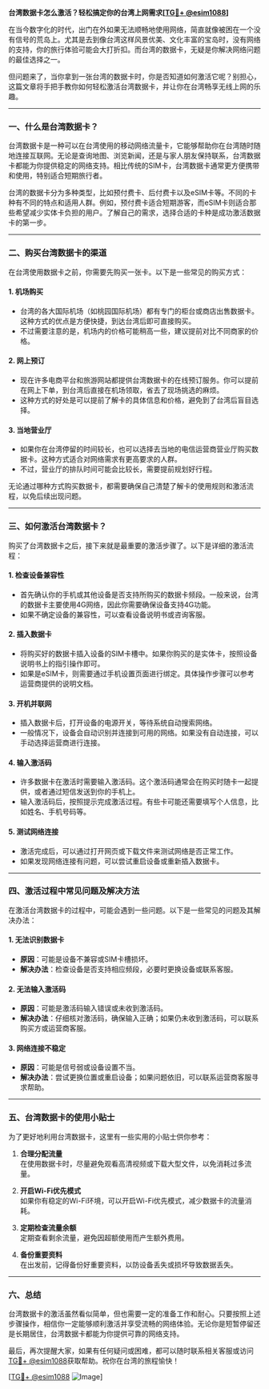 **台湾数据卡怎么激活？轻松搞定你的台湾上网需求[[TG💪+ @esim1088](https://t.me/s/esim1088)]**

在当今数字化的时代，出门在外如果无法顺畅地使用网络，简直就像被困在一个没有信号的荒岛上。尤其是去到像台湾这样风景优美、文化丰富的宝岛时，没有网络的支持，你的旅行体验可能会大打折扣。而台湾的数据卡，无疑是你解决网络问题的最佳选择之一。

但问题来了，当你拿到一张台湾的数据卡时，你是否知道如何激活它呢？别担心，这篇文章将手把手教你如何轻松激活台湾数据卡，并让你在台湾畅享无线上网的乐趣。

---

### 一、什么是台湾数据卡？

台湾数据卡是一种可以在台湾使用的移动网络流量卡，它能够帮助你在台湾随时随地连接互联网。无论是查询地图、浏览新闻，还是与家人朋友保持联系，台湾数据卡都能为你提供稳定的网络支持。相比传统的SIM卡，台湾数据卡通常更方便携带和使用，特别适合短期旅行者。

台湾的数据卡分为多种类型，比如预付费卡、后付费卡以及eSIM卡等。不同的卡种有不同的特点和适用人群。例如，预付费卡适合短期游客，而eSIM卡则适合那些希望减少实体卡负担的用户。了解自己的需求，选择合适的卡种是成功激活数据卡的第一步。

---

### 二、购买台湾数据卡的渠道

在台湾使用数据卡之前，你需要先购买一张卡。以下是一些常见的购买方式：

#### 1. **机场购买**
   - 台湾的各大国际机场（如桃园国际机场）都有专门的柜台或商店出售数据卡。这种方式的优点是方便快捷，到达台湾后即可直接购买。
   - 不过需要注意的是，机场内的价格可能稍高一些，建议提前对比不同商家的价格。

#### 2. **网上预订**
   - 现在许多电商平台和旅游网站都提供台湾数据卡的在线预订服务。你可以提前在网上下单，到台湾后直接在机场领取，省去了现场挑选的麻烦。
   - 这种方式的好处是可以提前了解卡的具体信息和价格，避免到了台湾后盲目选择。

#### 3. **当地营业厅**
   - 如果你在台湾停留的时间较长，也可以选择去当地的电信运营商营业厅购买数据卡。这种方式适合对网络需求有更高要求的人群。
   - 不过，营业厅的排队时间可能会比较长，需要提前规划好行程。

无论通过哪种方式购买数据卡，都需要确保自己清楚了解卡的使用规则和激活流程，以免后续出现问题。

---

### 三、如何激活台湾数据卡？

购买了台湾数据卡之后，接下来就是最重要的激活步骤了。以下是详细的激活流程：

#### 1. **检查设备兼容性**
   - 首先确认你的手机或其他设备是否支持所购买的数据卡频段。一般来说，台湾的数据卡主要使用4G网络，因此你需要确保设备支持4G功能。
   - 如果不确定设备的兼容性，可以查看设备说明书或咨询客服。

#### 2. **插入数据卡**
   - 将购买好的数据卡插入设备的SIM卡槽中。如果你购买的是实体卡，按照设备说明书上的指引操作即可。
   - 如果是eSIM卡，则需要通过手机设置页面进行绑定。具体操作步骤可以参考运营商提供的说明文档。

#### 3. **开机并联网**
   - 插入数据卡后，打开设备的电源开关，等待系统自动搜索网络。
   - 一般情况下，设备会自动识别并连接到可用的网络。如果没有自动连接，可以手动选择运营商进行连接。

#### 4. **输入激活码**
   - 许多数据卡在激活时需要输入激活码。这个激活码通常会在购买时随卡一起提供，或者通过短信发送到你的手机上。
   - 输入激活码后，按照提示完成激活过程。有些卡可能还需要填写个人信息，比如姓名、手机号码等。

#### 5. **测试网络连接**
   - 激活完成后，可以通过打开网页或下载文件来测试网络是否正常工作。
   - 如果发现网络连接有问题，可以尝试重启设备或重新插入数据卡。

---

### 四、激活过程中常见问题及解决方法

在激活台湾数据卡的过程中，可能会遇到一些问题。以下是一些常见的问题及其解决办法：

#### 1. **无法识别数据卡**
   - **原因**：可能是设备不兼容或SIM卡槽损坏。
   - **解决办法**：检查设备是否支持相应频段，必要时更换设备或联系客服。

#### 2. **无法输入激活码**
   - **原因**：可能是激活码输入错误或未收到激活码。
   - **解决办法**：仔细核对激活码，确保输入正确；如果仍未收到激活码，可以联系购买方或运营商客服。

#### 3. **网络连接不稳定**
   - **原因**：可能是信号弱或设备设置不当。
   - **解决办法**：尝试更换位置或重启设备；如果问题依旧，可以联系运营商客服寻求帮助。

---

### 五、台湾数据卡的使用小贴士

为了更好地利用台湾数据卡，这里有一些实用的小贴士供你参考：

1. **合理分配流量**  
   在使用数据卡时，尽量避免观看高清视频或下载大型文件，以免消耗过多流量。

2. **开启Wi-Fi优先模式**  
   如果你有稳定的Wi-Fi环境，可以开启Wi-Fi优先模式，减少数据卡的流量消耗。

3. **定期检查流量余额**  
   定期查看剩余流量，避免因超额使用而产生额外费用。

4. **备份重要资料**  
   在出发前，记得备份好重要资料，以防设备丢失或损坏导致数据丢失。

---

### 六、总结

台湾数据卡的激活虽然看似简单，但也需要一定的准备工作和耐心。只要按照上述步骤操作，相信你一定能够顺利激活并享受流畅的网络体验。无论你是短暂停留还是长期居住，台湾数据卡都能为你提供可靠的网络支持。

最后，再次提醒大家，如果有任何疑问或困难，都可以随时联系相关客服或访问[TG💪+ @esim1088](https://t.me/s/esim1088)获取帮助。祝你在台湾的旅程愉快！

[[TG💪+ @esim1088](https://t.me/s/esim1088) ![Image](https://i.postimg.cc/4NQfJmqS/Snipaste-2025-05-13-00-14-12.png)]